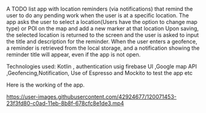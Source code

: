 A TODO list app with location reminders (via notifications) that remind the user to do any pending work when the user is at a specific location. 
The app asks the user to select a location(Users have the option to change map type) or POI on the map and add a new marker at that location Upon 
saving, the selected location is returned to the screen and the user is asked to input the title and description for the reminder. When the user 
enters a geofence, a reminder is retrieved from the local storage, and a notification showing the reminder title will appear, even if the app is not open.

Technologies used: Kotlin , authentication usig firebase UI ,Google map API ,Geofencing,Notification, Use of Espresso and Mockito to test the app etc

Here is the working of the app.


https://user-images.githubusercontent.com/42924677/120071453-23f3fd80-c0ad-11eb-8b8f-678cfc8e1de3.mp4


